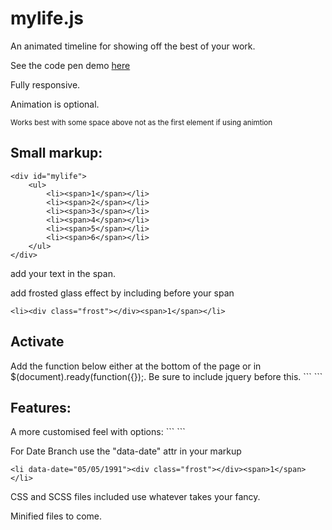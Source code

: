 # mylife.js

An animated timeline for showing off the best of your work.

See the code pen demo <a target="_blank" href="http://codepen.io/overlyenginnered/full/doNNOw/">here</a> <br>

Fully responsive.

Animation is optional.

<small>Works best with some space above not as the first element if using animtion</small>

<h2>Small markup:</h2>

```
<div id="mylife">
	<ul>
		<li><span>1</span></li>
		<li><span>2</span></li>
		<li><span>3</span></li>
		<li><span>4</span></li>
		<li><span>5</span></li>
		<li><span>6</span></li>
	</ul>
</div>
```
add your text in the span.

add frosted glass effect by including before your span
<br>
```
<li><div class="frost"></div><span>1</span></li>
```
<h2>Activate</h2>
Add the function below either at the bottom of the page or in $(document).ready(function({});. Be sure to include jquery before this.
```
<script>
	createmylife();
</script>
```
<h2>Features:</h2>
A more customised feel with options:
```
<script>
	createmylife({
		lineheight : 400, // distance between branches default is 300
		branchrad : 20, // branchradius default is 20
		branchwidth : 5, // branch thickness default is 4
		branchtype : "arrow", // branch type. currently "circle", "arrow" or "date"(see below for extra markup) default is "circle"
		branchfill : "#fff", // fill color for branches default is none
		treecolor : "#fff", // tree color default is #181818
		treewidth : 5, // tree width default is 4
		animation : true // disable slide in animations default is on
	});
</script>
```

For Date Branch use the "data-date" attr in your markup
```
<li data-date="05/05/1991"><div class="frost"></div><span>1</span></li>
```
CSS and SCSS files included use whatever takes your fancy.

Minified files to come.